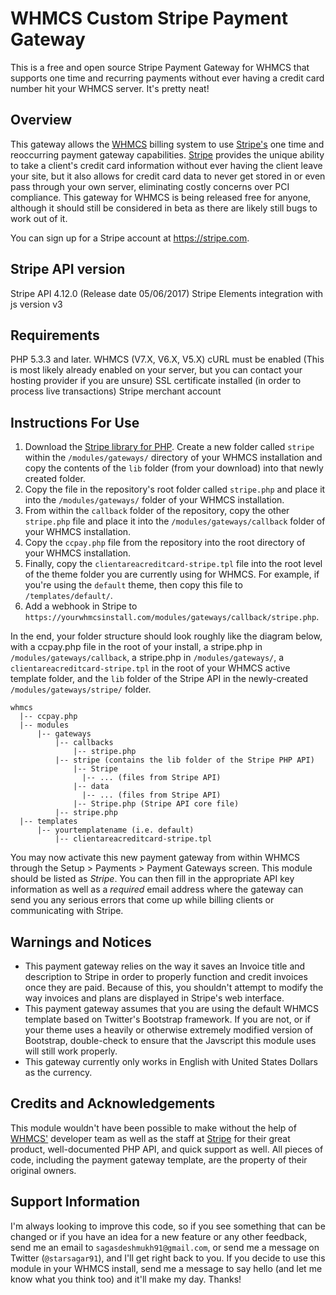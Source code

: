 WHMCS Custom Stripe Payment Gateway
============

This is a free and open source Stripe Payment Gateway for WHMCS that supports one time and recurring payments without ever having a credit card number hit your WHMCS server. It's pretty neat!

## Overview

This gateway allows the [WHMCS](http://www.whmcs.com) billing system to use [Stripe's](https://www.stripe.com) one time and reoccurring payment gateway capabilities. [Stripe](https://www.stripe.com) provides the unique ability to take a client's credit card information without ever having the client leave your site, but it also allows for credit card data to never get stored in or even pass through your own server, eliminating costly concerns over PCI compliance. This gateway for WHMCS is being released free for anyone, although it should still be considered in beta as there are likely still bugs to work out of it.


You can sign up for a Stripe account at https://stripe.com.

## Stripe API version

Stripe API 4.12.0 (Release date 05/06/2017)
Stripe Elements integration with js version v3

## Requirements

PHP 5.3.3 and later.
WHMCS (V7.X, V6.X, V5.X)
cURL must be enabled (This is most likely already enabled on your server, but you can contact your hosting provider if you are unsure)
SSL certificate installed (in order to process live transactions)
Stripe merchant account

## Instructions For Use

1. Download the [Stripe library for PHP](https://github.com/stripe/stripe-php). Create a new folder called `stripe` within the `/modules/gateways/` directory of your WHMCS installation and copy the contents of the `lib` folder (from your download) into that newly created folder.
2. Copy the file in the repository's root folder called `stripe.php` and place it into the `/modules/gateways/` folder of your WHMCS installation.
3. From within the `callback` folder of the repository, copy the other `stripe.php` file and place it into the `/modules/gateways/callback` folder of your WHMCS installation.
4. Copy the `ccpay.php` file from the repository into the root directory of your WHMCS installation.
5. Finally, copy the `clientareacreditcard-stripe.tpl` file into the root level of the theme folder you are currently using for WHMCS. For example, if you're using the `default` theme, then copy this file to `/templates/default/`.
6. Add a webhook in Stripe to `https://yourwhmcsinstall.com/modules/gateways/callback/stripe.php`.

In the end, your folder structure should look roughly like the diagram below, with a ccpay.php file in the root of your install, a stripe.php in `/modules/gateways/callback`, a stripe.php in `/modules/gateways/`, a `clientareacreditcard-stripe.tpl` in the root of your WHMCS active template folder, and the `lib` folder of the Stripe API in the newly-created `/modules/gateways/stripe/` folder.

```
whmcs
  |-- ccpay.php
  |-- modules
  	  |-- gateways
  	  	  |-- callbacks
  	  	  	  |-- stripe.php
  	  	  |-- stripe (contains the lib folder of the Stripe PHP API)
  	  	  	  |-- Stripe
  	  	  	  	|-- ... (files from Stripe API)
  	  	  	  |-- data
  	  	  	  	|-- ... (files from Stripe API)
  	  	  	  |-- Stripe.php (Stripe API core file)
  	  	  |-- stripe.php
  |-- templates
  	  |-- yourtemplatename (i.e. default)
  	      |-- clientareacreditcard-stripe.tpl
 ```

You may now activate this new payment gateway from within WHMCS through the Setup > Payments > Payment Gateways screen. This module should be listed as *Stripe*. You can then fill in the appropriate API key information as well as a *required* email address where the gateway can send you any serious errors that come up while billing clients or communicating with Stripe.

## Warnings and Notices

+ This payment gateway relies on the way it saves an Invoice title and description to Stripe in order to properly function and credit invoices once they are paid. Because of this, you shouldn't attempt to modify the way invoices and plans are displayed in Stripe's web interface.
+ This payment gateway assumes that you are using the default WHMCS template based on Twitter's Bootstrap framework. If you are not, or if your theme uses a heavily or otherwise extremely modified version of Bootstrap, double-check to ensure that the Javscript this module uses will still work properly.
+ This gateway currently only works in English with United States Dollars as the currency.

## Credits and Acknowledgements

This module wouldn't have been possible to make without the help of [WHMCS'](http://www.whmcs.com) developer team as well as the staff at [Stripe](https://www.stripe.com) for their great product, well-documented PHP API, and quick support as well. All pieces of code, including the payment gateway template, are the property of their original owners.

## Support Information

I'm always looking to improve this code, so if you see something that can be changed or if you have an idea for a new feature or any other feedback, send me an email to `sagasdeshmukh91@gmail.com`, or send me a message on Twitter (`@starsagar91`), and I'll get right back to you. If you decide to use this module in your WHMCS install, send me a message to say hello (and let me know what you think too) and it'll make my day. Thanks!